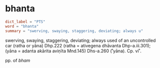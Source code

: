# bhanta

``` toml
dict_label = "PTS"
word = "bhanta"
summary = "swerving, swaying, staggering, deviating; always u"
```

swerving, swaying, staggering, deviating; always used of an uncontrolled car (ratha or yāna) Dhp.222 (ratha = ativegena dhāvanta Dhp\-a.iii.301); (yāna = adanta akārita aviṇīta Mnd.145) Dhs\-a.260 (˚yāna). Cp. vi˚.

pp. of *bham*

